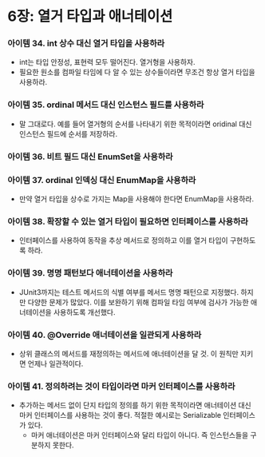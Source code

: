 # 6장: 열거 타입과 애너테이션

### 아이템 34. int 상수 대신 열거 타입을 사용하라

- int는 타입 안정성, 표현력 모두 떨어진다. 열거형을 사용하자.
- 필요한 원소를 컴파일 타임에 다 알 수 있는 상수들이라면 무조건 항상 열거 타입을 사용하라.

### 아이템 35. ordinal 메서드 대신 인스턴스 필드를 사용하라

- 말 그대로다. 예를 들어 열거형의 순서를 나타내기 위한 목적이라면 oridinal 대신 인스턴스 필드에 순서를 저장하라.

### 아이템 36. 비트 필드 대신 EnumSet을 사용하라

### 아이템 37. ordinal 인덱싱 대신 EnumMap을 사용하라

- 만약 열거 타입을 상수로 가지는 Map을 사용해야 한다면 EnumMap을 사용하라.

### 아이템 38. 확장할 수 있는 열거 타입이 필요하면 인터페이스를 사용하라

- 인터페이스를 사용하여 동작을 추상 메서드로 정의하고 이를 열거 타입이 구현하도록 하라.

### 아이템 39. 명명 패턴보다 애너테이션을 사용하라

- JUnit3까지는 테스트 메서드의 식별 여부를 메서드 명명 패턴으로 지정했다. 하지만 다양한 문제가 많았다. 이를 보완하기 위해 컴파일 타임 여부에 검사가 가능한 애너테이션을 사용하도록 개선했다.

### 아이템 40. @Override 애너테이션을 일관되게 사용하라

- 상위 클래스의 메서드를 재정의하는 메서드에 애너테이션을 달 것. 이 원칙만 지키면 언제나 일관적이다.

### 아이템 41. 정의하려는 것이 타입이라면 마커 인터페이스를 사용하라

- 추가하는 메서드 없이 단지 타입의 정의를 하기 위한 목적이라면 애너테이션 대신 마커 인터페이스를 사용하는 것이 좋다. 적절한 예시로는 Serializable 인터페이스가 있다.
    - 마커 애너테이션은 마커 인터페이스와 달리 타입이 아니다. 즉 인스턴스들을 구분하지 못한다.